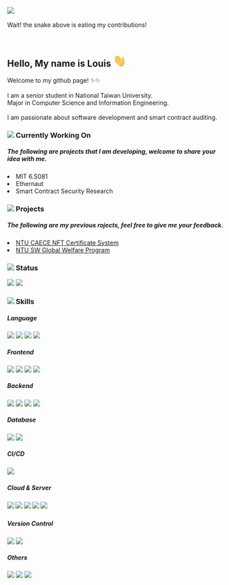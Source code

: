 ![](https://raw.githubusercontent.com/LouisTsai-Csie/LouisTsai-Csie/output/github-snake.svg)

<p font-size="3px"> Wait! the snake above is eating my contributions! </p>
<br>
<h2> Hello, My name is Louis  <img src="https://github.com/ABSphreak/ABSphreak/blob/master/gifs/Hi.gif" width="30px"></h2>
Welcome to my github page! ✨✨ <br>
<br>
I am a senior student in National Taiwan University. <br>
Major in Computer Science and Information Engineering. <br>
<br>
I am passionate about software development and smart contract auditing.

<h3> <img src = "https://github.com/7oSkaaa/7oSkaaa/blob/main/Images/about_me.gif?raw=true" width = 30px> Currently Working On </h3>
<h5> The following are projects that I am developing, welcome to share your idea with me. </h5>
<li> MIT 6.S081 </li>
<li> Ethernaut </li>
<li> Smart Contract Security Research </li>

    
<h3><img src = "https://github.com/7oSkaaa/7oSkaaa/blob/main/Images/about_me.gif?raw=true" width = 30px> Projects </h3>

<h5> The following are my previous rojects, feel free to give me your feedback. </h5>
<li><a href="http://cert.caece.net/">NTU CAECE NFT Certificate System</a></li>
<li><a href="https://louistsai-csie-ntuswdb-home-zwlj5y.streamlit.app/">NTU SW Global Welfare Program</a></li>


<h3><img src = "https://github.com/7oSkaaa/7oSkaaa/blob/main/Images/about_me.gif?raw=true" width = 30px> Status </h3>

<div width="100%" display="flex" align-item="center" justify-content="center">
<img height="150px" src="https://github-readme-stats.vercel.app/api?username=LouisTsai-Csie&show_icons=true&theme=tokyonight">
<img height="150px"src="https://github-readme-stats.vercel.app/api/top-langs/?username=LouisTsai-Csie&layout=compact&show_icons=true&theme=tokyonight&langs_count=5&hide=html,css">
</div>

<h3><img src = "https://github.com/7oSkaaa/7oSkaaa/blob/main/Images/about_me.gif?raw=true" width = 30px> Skills </h3>

<h5> Language </h5>
<span>
  <img src="https://img.shields.io/badge/C-00599C?style=for-the-badge&logo=c&logoColor=white">
  <img src="https://img.shields.io/badge/C%2B%2B-00599C?style=for-the-badge&logo=c%2B%2B&logoColor=white">
  <img src="https://img.shields.io/badge/JavaScript-323330?style=for-the-badge&logo=javascript&logoColor=F7DF1E">
  <img src="https://img.shields.io/badge/Python-3776AB.svg?style=for-the-badge&logo=Python&logoColor=white">
</span>
<h5> Frontend </h5>
  <span>
    <img src="https://img.shields.io/badge/HTML5-E34F26.svg?style=for-the-badge&logo=HTML5&logoColor=white">
    <img src="https://img.shields.io/badge/CSS3-1572B6.svg?style=for-the-badge&logo=CSS3&logoColor=white">
    <img src="https://img.shields.io/badge/Chakra%20UI-319795.svg?style=for-the-badge&logo=Chakra-UI&logoColor=white">
    <img src="https://img.shields.io/badge/React-61DAFB.svg?style=for-the-badge&logo=React&logoColor=black">
  </span>
<h5> Backend </h5>
  <span>
    <img src="https://img.shields.io/badge/Node.js-339933.svg?style=for-the-badge&logo=nodedotjs&logoColor=white">
    <img src="https://img.shields.io/badge/Express-000000.svg?style=for-the-badge&logo=Express&logoColor=white">
    <img src="https://img.shields.io/badge/FastAPI-009688.svg?style=for-the-badge&logo=FastAPI&logoColor=white">
    <img src="https://img.shields.io/badge/Flask-000000.svg?style=for-the-badge&logo=Flask&logoColor=white">
  </span>
<h5> Database </h5>
<span>
  <img src="https://img.shields.io/badge/MySQL-4479A1.svg?style=for-the-badge&logo=MySQL&logoColor=white">
  <img src="https://img.shields.io/badge/MongoDB-47A248.svg?style=for-the-badge&logo=MongoDB&logoColor=white">
</span>
<h5> CI/CD </h5>
  <img src="https://img.shields.io/badge/GitHub%20Actions-2088FF.svg?style=for-the-badge&logo=GitHub-Actions&logoColor=white">

<h5> Cloud & Server <h5>
  <span>
    <img src="https://img.shields.io/badge/Kubernetes-326CE5.svg?style=for-the-badge&logo=Kubernetes&logoColor=white">
    <img src="https://img.shields.io/badge/Amazon%20AWS-232F3E.svg?style=for-the-badge&logo=Amazon-AWS&logoColor=white">
    <img src="https://img.shields.io/badge/Amazon%20EC2-FF9900.svg?style=for-the-badge&logo=Amazon-EC2&logoColor=white">
    <img src="https://img.shields.io/badge/Heroku-430098.svg?style=for-the-badge&logo=Heroku&logoColor=white">
    <img src="https://img.shields.io/badge/NGINX-009639.svg?style=for-the-badge&logo=NGINX&logoColor=white">
  </span>
<h5> Version Control </h5>
<span>
  <img src="https://img.shields.io/badge/Git-F05032.svg?style=for-the-badge&logo=Git&logoColor=white">
  <img src="https://img.shields.io/badge/GitHub-181717.svg?style=for-the-badge&logo=GitHub&logoColor=whitev">
</span>
<h5> Others </h5>
  <span>
    <img src="https://img.shields.io/badge/Docker-2496ED.svg?style=for-the-badge&logo=Docker&logoColor=white">
    <img src="https://img.shields.io/badge/Remix-000000.svg?style=for-the-badge&logo=Remix&logoColor=white">
    <img src="https://img.shields.io/badge/Red%20Hat-EE0000.svg?style=for-the-badge&logo=Red-Hat&logoColor=white">
  </span>
  
